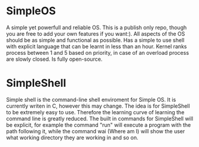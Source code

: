 # SimpleOS
A simple yet powerfull and reliable OS. This is a publish only repo, though you are free to add your own features if you want:).
All aspects of the OS should be as simple and functional as possible.
Has a simple to use shell with explicit language that can be learnt in less than an hour.
Kernel ranks process between 1 and 5 based on priority, in case of an overload process are slowly closed.
Is fully open-source.

# SimpleShell
Simple shell is the command-line shell enviroment for Simple OS. It is currently writen in C, however this may change. The idea
is for SimpleShell to be extremely easy to use. Therefore the learning curve of learning the command line is greatly reduced. The
built in commands for SimpleShell will be explicit, for example the command "run" will execute a program with the path following it,
while the command wai (Where am I) will show the user what working directory they are working in and so on.
